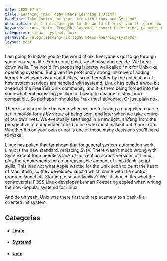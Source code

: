 ```yaml
---
date: 2022-07-24
title: Learning *nix Today Means Learning systemd!
headline: Take Control of Your Life with Linux and Systemd!
description: As I introduce you to the world of *nix, you'll learn how Linux has pulled ahead of the FreeBSD Unix community, allowing us to take control of our own lives. Discover how Lennart Poettering's controversial systemd for Linux, based on Apple's launchd and launch, has made system automation possible, replacing SysV. Get all the details on this exciting new development in my blog post.
keywords: Linux, Unix, FreeBSD, Systemd, Lennart Poettering, Launchd, Launch, Hypervisor, System Automation, SysV, Operating System
categories: linux, systemd, unix
permalink: /blog/learning-nix-today-means-learning-systemd/
layout: post
---
```



I am going to initiate you to the world of nix. Everyone's got to go through
some course in life. From some point, we choose and decide. We break down
walls. The world I'm proposing is pretty well called \*nix for Unix-like
operating systems. But given the profoundly strong initiative of adding
kernel-level hypervisor capabilities, soon thereafter by the unification of how
system services are handled with systemd, Linux has pulled a wee-bit ahead of
the FreeBSD Unix community, and it is them being forced into the somewhat
embarrassing position of having to change to stay Linux-compatible. So perhaps
it should be \*nux that I advocate. Or just plain nux.

There is a blurred line between when we are following a compelled course set in
motion for us by virtue of being born, and later when we take control of our
own lives. We eventually see things in a new light, shifting from the
perspective of a dependent child to one who must make it out there in life.
Whether it's on your own or not is one of those many decisions you'll need to
make.

Linux has pulled that far ahead that for general system-automation work, Linux
is the new standard, replacing SysV. There wasn't much wrong with SysV except
for a needless lack of convention across versions of Linux, plus the
requirements for an unreasonable amount of Unix/Bash-script skills. This was
not what Apple wanted for the Unix soon to be at the heart of Macintosh, so
they developed lauchd which came with the control program launchctl. Starting
to sound familiar? Well it should! It's what the controversial FOSS Linux
developer Lennart Poettering copied when writing the now-popular systemd for
Linux.

And do uh yeah, Unix was there first with replacement to a bash-file oriented
init system.


## Categories

<ul>
<li><h4><a href='/linux/'>Linux</a></h4></li>
<li><h4><a href='/systemd/'>Systemd</a></h4></li>
<li><h4><a href='/unix/'>Unix</a></h4></li></ul>